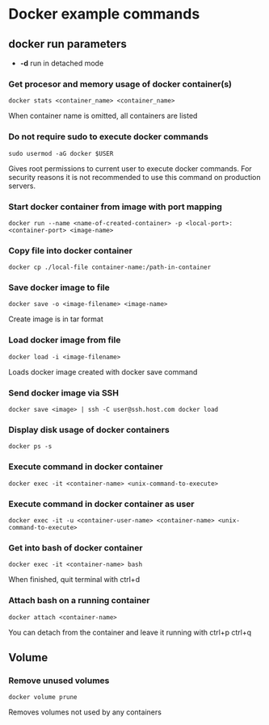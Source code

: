 # Docker example commands

## docker run parameters

- **-d** run in detached mode

### Get procesor and memory usage of docker container(s)

```
docker stats <container_name> <container_name>
```
When container name is omitted, all containers are listed

### Do not require sudo to execute docker commands

```
sudo usermod -aG docker $USER
```

Gives root permissions to current user to execute docker commands. For security reasons it is
not recommended to use this command on production servers. 

### Start docker container from image with port mapping

```
docker run --name <name-of-created-container> -p <local-port>:<container-port> <image-name>
```

### Copy file into docker container

```
docker cp ./local-file container-name:/path-in-container
```

### Save docker image to file

```
docker save -o <image-filename> <image-name>
```

Create image is in tar format

### Load docker image from file

```
docker load -i <image-filename>
```

Loads docker image created with docker save command

### Send docker image via SSH

```
docker save <image> | ssh -C user@ssh.host.com docker load
```

### Display disk usage of docker containers

```
docker ps -s
```

### Execute command in docker container

```
docker exec -it <container-name> <unix-command-to-execute>
```

### Execute command in docker container as user

```
docker exec -it -u <container-user-name> <container-name> <unix-command-to-execute>
```

### Get into bash of docker container

```
docker exec -it <container-name> bash
```

When finished, quit terminal with ctrl+d

### Attach bash on a running container

```
docker attach <container-name>
```

You can detach from the container and leave it running with ctrl+p ctrl+q

## Volume

### Remove unused volumes

```
docker volume prune
```

Removes volumes not used by any containers
